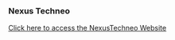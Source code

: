 <h3>Nexus Techneo</h3>
<a href="https://vik-kalsi.github.io/NexusTechneo/">Click here to access the NexusTechneo Website</a>
